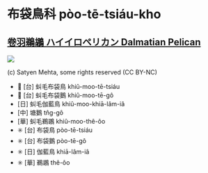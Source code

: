 # 布袋鳥科 pòo-tē-tsiáu-kho

## [卷羽鵜鶘 ハイイロペリカン Dalmatian Pelican](https://ebird.org/species/dalpel1)

![](https://inaturalist-open-data.s3.amazonaws.com/photos/51559911/medium.jpeg)

(c) Satyen Mehta, some rights reserved (CC BY-NC)

- 🎯 [台] 虯毛布袋鳥 khiû-moo-tē-tsiáu
- 🎯 [台] 虯毛布袋鵝 khiû-moo-tē-gô
- [日] 虯毛伽藍鳥 khiû-moo-khiā-lâm-iâ
- [中] 塘鵝 tn̂g-gô
- [華] 虯毛鵜鶘 khiû-moo-thê-ôo
- ✳️ [台] 布袋鳥 pòo-tē-tsiáu
- ✳️ [台] 布袋鵝 pòo-tē-gô
- ✳️ [日] 伽藍鳥 khiā-lâm-iâ
- ✳️ [華] 鵜鶘 thê-ôo
